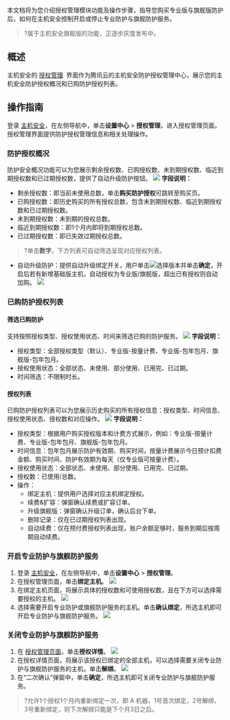 本文档将为您介绍授权管理模块功能及操作步骤，指导您购买专业版与旗舰版防护后，如何在主机安全控制开启或停止专业防护与旗舰防护服务。
>?属于主机安全旗舰版的功能，正逐步灰度发布中。


## 概述
主机安全的 [授权管理](https://console.cloud.tencent.com/cwp/setting/authorize)  界面作为腾讯云的主机安全防护授权管理中心，展示您的主机安全防护授权概况和已购防护授权列表。


## 操作指南
登录 [主机安全](https://console.cloud.tencent.com/cwp)，在左侧导航中，单击**设置中心** > **授权管理**，进入授权管理页面。授权管理界面提供防护授权管理信息和相关处理操作。


### 防护授权概况
防护安全概况功能可以为您展示剩余授权数、已购授权数、未到期授权数、临近到期授权数和已过期授权数，提供了自动升级防护按钮。
![](https://qcloudimg.tencent-cloud.cn/raw/26157e4b28f557d1866b0c17f6053705.png)
**字段说明：**
- 剩余授权数：即当前未使用总数，单击**购买防护授权**可跳转至购买页。
- 已购授权数：即历史购买的所有授权总数，包含未到期授权数、临近到期授权数和已过期授权数。
- 未到期授权数：未到期的授权总数。
-  临近到期授权数：即1个月内即将到期授权总数。
-  已过期授权数：即已失效过期授权总数。
>?单击**数字**，下方列表可自动筛选呈现对应授权列表。
- 自动升级防护：提供自动升级绑定开关，用户单击![](https://qcloudimg.tencent-cloud.cn/raw/7a0ceb7a8407b264648ede1473b4ba6b.png)选择版本并单击**确定**，开启后若有新增基础版主机，自动授权为专业版/旗舰版，超出已有授权则自动加购。
![](https://qcloudimg.tencent-cloud.cn/raw/db102ffd5804e7110741733a8a2f2d0a.png)

### 已购防护授权列表
#### 筛选已购防护
支持按照授权类型、授权使用状态、时间来筛选已购的防护服务。
![](https://qcloudimg.tencent-cloud.cn/raw/e9579086bf88c608858c9d7ac57e5826.png)
**字段说明：**
- 授权类型：全部授权类型（默认）、专业版-按量计费、专业版-包年包月、旗舰版-包年包月。
- 授权使用状态：全部状态、未使用、部分使用、已用完、已过期。
- 时间筛选：不限制时长。
#### 授权列表
已购防护授权列表可以为您展示历史购买的所有授权信息：授权类型、时间信息、授权使用状态、授权数和对应操作。
![](https://qcloudimg.tencent-cloud.cn/raw/6d7334bcc0c84e00404766a3593a6acc.png)
**字段说明：**
- 授权类型：根据用户购买授权版本和计费方式展示，例如：专业版-按量计费、专业版-包年包月、旗舰版-包年包月。
- 时间信息：包年包月展示防护有效期、购买时间，按量计费展示今日预计扣费金额、购买时间、防护有效期为每天（仅专业版可按量计费）。
- 授权使用状态：全部状态、未使用、部分使用、已用完、已过期。
- 授权数：已使用/总数。
- 操作：
  - 绑定主机：提供用户选择对应主机绑定授权。
  - 续费&扩容：弹窗确认续费或扩容订单。
  - 升级旗舰版：弹窗确认升级订单，确认后台下单。
  - 删除记录：仅在已过期授权列表出现。
  - 自动续费：仅在预付费授权列表出现，账户余额足够时，服务到期后按周期自动续费。

### 开启专业防护与旗舰防护服务
1. 登录 [主机安全](https://console.cloud.tencent.com/cwp)，在左侧导航中，单击**设置中心** > **授权管理**。
2. 在授权管理页面，单击**绑定主机**。
![](https://qcloudimg.tencent-cloud.cn/raw/5bbfceb9a9503371307bafc0fb4c8aaa.png)
3. 在绑定主机页面，将展示具体的授权数和可使用授权数，且在下方可以选择需要授权的主机。
![](https://qcloudimg.tencent-cloud.cn/raw/40cdc9f38b8532d1776b804e5588ef5f.png)
4. 选择需要开启专业防护或旗舰防护服务的主机。单击**确认绑定**，所选主机即可开启专业防护与旗舰防护服务。
![](https://qcloudimg.tencent-cloud.cn/raw/91cc69989dde67921294a1f0a46aa3da.png)

### 关闭专业防护与旗舰防护服务
1. 在 [授权管理页面](https://console.cloud.tencent.com/cwp/setting/authorize)，单击**授权详情**。
![](https://qcloudimg.tencent-cloud.cn/raw/32e20ad3539bec03cacb541dcd861ad9.png)
2. 在授权详情页面，将展示该授权已绑定的全部主机，可以选择需要关闭专业防护与旗舰防护服务的主机，单击**解绑**。
![](https://qcloudimg.tencent-cloud.cn/raw/22141583b181d2c33c52fb3acb2a7e6b.png)
3. 在“二次确认”弹窗中，单击**确定**，所选主机即可关闭专业防护与旗舰防护服务。
>?允许1个授权1个月内重新绑定一次，即 A 机器，1号首次绑定，2号解绑，3号重新绑定，则下次解绑只能是下个月3日之后。
